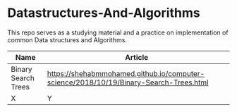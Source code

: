 # Datastructures-And-Algorithms
This repo serves as a studying material and a practice on implementation of common Data structures and Algorithms.


|Name|Article|
|------|---------|
|Binary Search Trees|https://shehabmmohamed.github.io/computer-science/2018/10/19/Binary-Search-Trees.html|
|X|Y|
